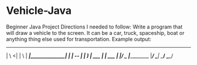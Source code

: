 # Vehicle-Java
Beginner Java Project 
Directions I needed to follow:
Write a program that will draw a vehicle to the screen. It can be a car, truck, spaceship, boat or anything
thing else used for transportation.
Example output:
___________
| \ <|
| \ |
_____________________________|_____________\_________|____
| | -- | | )
| ___ | | ___ |
|____/ \_________________ |_____________ |____/ \____|
\____/ \____/
